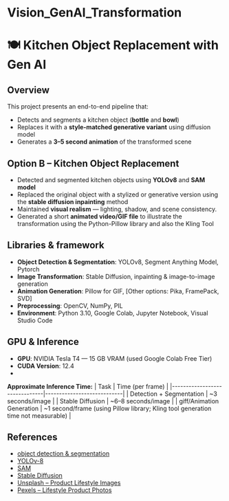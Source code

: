 # Vision_GenAI_Transformation

# 🍽️ Kitchen Object Replacement with Gen AI

## Overview
This project presents an end-to-end pipeline that:
- Detects and segments a kitchen object (**bottle** and **bowl**)
- Replaces it with a **style-matched generative variant** using diffusion model
- Generates a **3–5 second animation** of the transformed scene

## Option B – Kitchen Object Replacement

- Detected and segmented kitchen objects using **YOLOv8** and **SAM model** 
- Replaced the original object with a stylized or generative version using the **stable diffusion inpainting** method
- Maintained **visual realism** — lighting, shadow, and scene consistency.
- Generated a short **animated video/GIF file**  to illustrate the transformation using the Python-Pillow library and also the Kling Tool 

## Libraries & framework

- **Object Detection & Segmentation**: YOLOv8, Segment Anything Model, Pytorch
- **Image Transformation**: Stable Diffusion, inpainting & image-to-image generation
- **Animation Generation**: Pillow for GIF, [Other options: Pika, FramePack, SVD]
- **Preprocessing**: OpenCV, NumPy, PIL
- **Environment**: Python 3.10, Google Colab, Jupyter Notebook, Visual Studio Code

## GPU & Inference
- **GPU**: NVIDIA Tesla T4 — 15 GB VRAM (used Google Colab Free Tier)  
- **CUDA Version**: 12.4
- 
**Approximate Inference Time:**
| Task                          | Time (per frame)    |
|-------------------------------|----------------------------|
|  Detection + Segmentation   | ~3 seconds/image           |
|  Stable Diffusion           | ~6–8 seconds/image         |
|  giff/Animation Generation       | ~1 second/frame (using Pillow library; Kling tool generation time not measurable) |

## References

- [object detection & segmentation](https://blog.roboflow.com/how-to-use-yolov8-with-sam/)
- [YOLOv-8](https://docs.ultralytics.com/tasks/detect/)
- [SAM](https://github.com/facebookresearch/segment-anything)
- [Stable Diffusion](https://huggingface.co/stabilityai/stable-diffusion-2-inpainting)
- [Unsplash – Product Lifestyle Images](https://unsplash.com/s/photos/product-lifestyle)
- [Pexels – Lifestyle Product Photos](https://www.pexels.com/search/lifestyle%20product/)

